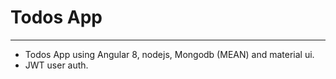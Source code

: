 # Todos App
-----------

* Todos App using Angular 8, nodejs, Mongodb (MEAN) and material ui.
* JWT user auth.
